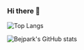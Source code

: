 ### Hi there 👋

![Top Langs](https://github-readme-stats.vercel.app/api/top-langs/?username=bejpark&layout=compact&hide=c)

![Bejpark's GitHub stats](https://github-readme-stats.vercel.app/api?username=bejpark&show_icons=true&theme=radical)


<!--
**bejpark/bejpark** is a ✨ _special_ ✨ repository because its `README.md` (this file) appears on your GitHub profile.

Here are some ideas to get you started:

- 🔭 I’m currently working on ...
- 🌱 I’m currently learning ...
- 👯 I’m looking to collaborate on ...
- 🤔 I’m looking for help with ...
- 💬 Ask me about ...
- 📫 How to reach me: ...
- 😄 Pronouns: ...
- ⚡ Fun fact: ...
-->
